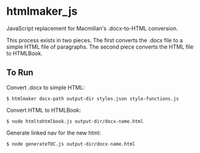 # htmlmaker_js

JavaScript replacement for Macmillan's .docx-to-HTML conversion.

This process exists in two pieces. The first converts the .docx file to a simple HTML file of paragraphs. The second piece converts the HTML file to HTMLBook.

## To Run

Convert .docx to simple HTML:

```
$ htmlmaker docx-path output-dir styles.json style-functions.js
```

Convert HTML to HTMLBook:

```
$ node htmltohtmlbook.js output-dir/docx-name.html
```

Generate linked nav for the new html:

```
$ node generateTOC.js output-dir/docx-name.html
```

